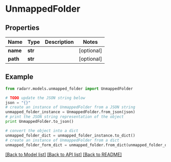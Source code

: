 # UnmappedFolder


## Properties

Name | Type | Description | Notes
------------ | ------------- | ------------- | -------------
**name** | **str** |  | [optional] 
**path** | **str** |  | [optional] 

## Example

```python
from radarr.models.unmapped_folder import UnmappedFolder

# TODO update the JSON string below
json = "{}"
# create an instance of UnmappedFolder from a JSON string
unmapped_folder_instance = UnmappedFolder.from_json(json)
# print the JSON string representation of the object
print UnmappedFolder.to_json()

# convert the object into a dict
unmapped_folder_dict = unmapped_folder_instance.to_dict()
# create an instance of UnmappedFolder from a dict
unmapped_folder_form_dict = unmapped_folder.from_dict(unmapped_folder_dict)
```
[[Back to Model list]](../README.md#documentation-for-models) [[Back to API list]](../README.md#documentation-for-api-endpoints) [[Back to README]](../README.md)


